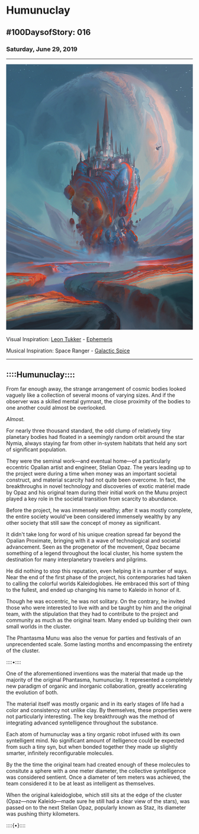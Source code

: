 # Humunuclay

## #100DaysofStory: 016

### Saturday, June 29, 2019

---


![Humunuclay Visual Inspiration](esoteris.jpg)

Visual Inspiration: [Leon Tukker](https://www.artstation.com/leontukker) - [Ephemeris](https://www.artstation.com/artwork/JlZE3Z)

Musical Inspiration: Space Ranger - [Galactic Spice](https://open.spotify.com/track/6zR3r0pDnS2P3V8zIxRlAf)

---

## ::::Humunuclay::::

From far enough away, the strange arrangement of cosmic bodies looked vaguely like a collection of several moons of varying sizes. And if the observer was a skilled mental gymnast, the close proximity of the bodies to one another could almost be overlooked.

_Almost._

For nearly three thousand standard, the odd clump of relatively tiny planetary bodies had floated in a seemingly random orbit around the star Nymia, always staying far from other in-system habitats that held any sort of significant population.

They were the seminal work—and eventual home—of a particularly eccentric Opalian artist and engineer, Stelian Opaz. The years leading up to the project were during a time when money was an important societal construct, and material scarcity had not quite been overcome. In fact, the breakthroughs in novel technology and discoveries of exotic matériel made by Opaz and his original team during their initial work on the Munu project played a key role in the societal transition from scarcity to abundance.

Before the project, he was immensely wealthy; after it was mostly complete, the entire society would've been considered immensely wealthy by any other society that still saw the concept of money as significant.

It didn't take long for word of his unique creation spread far beyond the Opalian Proximate, bringing with it a wave of technological and societal advancement. Seen as the progenetor of the movement, Opaz became something of a legend throughout the local cluster, his home system the destination for many interplanetary travelers and pilgrims.

He did nothing to stop this reputation, even helping it in a number of ways. Near the end of the first phase of the project, his contemporaries had taken to calling the colorful worlds Kaleidoglobes. He embraced this sort of thing to the fullest, and ended up changing his name to Kaleido in honor of it.

Though he was eccentric, he was not solitary. On the contrary, he invited those who were interested to live with and be taught by him and the original team, with the stipulation that they had to contribute to the project and community as much as the original team. Many ended up building their own small worlds in the cluster.

The Phantasma Munu was also the venue for parties and festivals of an unprecendented scale. Some lasting months and encompassing the entirety of the cluster.

::::•::::

One of the aforementioned inventions was the material that made up the majority of the original Phantasma, humunuclay. It represented a completely new paradigm of organic and inorganic collaboration, greatly accelerating the evolution of both.

The material itself was mostly organic and in its early stages of life had a color and consistency not unlike clay. By themselves, these properties were not particularly interesting. The key breakthrough was the method of integrating advanced syntelligence throughout the substance.

Each atom of humunuclay was a tiny organic robot infused with its own syntelligent mind. No significant amount of itelligence could be expected from such a tiny syn, but when bonded together they made up slightly smarter, infinitely reconfigurable molecules.

By the the time the original team had created enough of these molecules to consitute a sphere with a one meter diameter, the collective syntelligence was considered sentient. Once a diameter of tem meters was achieved, the team considered it to be at least as intelligent as themselves.

When the original kaleidoglobe, which still sits at the edge of the cluster (Opaz—now Kaleido—made sure he still had a clear view of the stars), was passed on to the next Stelian Opaz, popularly known as Staz, its diameter was pushing thirty kilometers.

::::{•}::::
